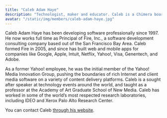```yaml
---
title: "Caleb Adam Haye"
description: "Technologist, maker and educator. Caleb is a Chimera board member and an active member in Sonoma County's maker community."
avatar: "/static/img/members/caleb-adam-haye.jpg"
---
```


Caleb Adam Haye has been developing software professionally since 1997. He now works full time as Principal of Fire, Inc., a software development consulting company based out of the San Francisco Bay Area. Caleb formed Fire in 2005, and since has built web and mobile apps for companies like Google, Apple, Intuit, Netflix, Yahoo!, Visa, Genentech, and Adobe.

As a former Yahoo! employee, he was the initial member of the Yahoo! Media Innovation Group, pushing the boundaries of rich Internet and client media software on a variety of content delivery platforms. Caleb is a sought after speaker at technology events around the world, and taught as a professor at the Academy of Art Graduate School of New Media. Caleb has worked in some of the world’s most respected research laboratories, including IDEO and Xerox Palo Alto Research Center.

You can contact Caleb [through his website](http://fire.coop/).
